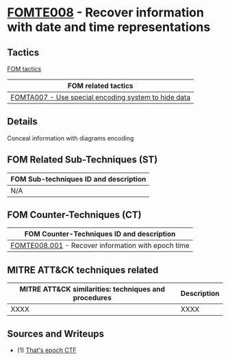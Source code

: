 # [FOMTE008](https://github.com/blue101010/FOM/blob/main/techniques/FOMTE008.md) - Recover information with date and time representations


## Tactics

[FOM tactics](https://github.com/blue101010/FOM/blob/main/tactics/tactics.md)

| FOM related tactics  |
| --------------------------------------- |
| [FOMTA007 - Use special encoding system to hide data](https://github.com/blue101010/FOM/blob/main/tactics/FOMTA007.md) |

## Details

Conceal information with diagrams encoding

## FOM Related Sub-Techniques (ST)

| FOM Sub-techniques ID and description  |
| --------------------------------------- |
| N/A  |

## FOM Counter-Techniques (CT)

| FOM Counter-Techniques ID and description  |
| --------------------------------------- |
| [FOMTE008.001](https://github.com/blue101010/FOM/blob/main/techniques/FOMTE008.001md) - Recover information with epoch time |

## MITRE ATT&CK techniques related

|  MITRE ATT&CK similarities: techniques and procedures |       Description               |
| --------------------------------------------------- | ----------------------------------|
|   XXXX   |  XXXX  |


## Sources and Writeups

 - (1) [That's epoch CTF](https://github.com/blue101010/writeups/blob/main/2024/LEVELEFFECTCDA2024/Forensics/thatsepoch/README.md)
